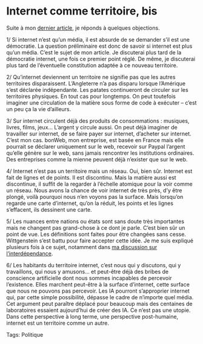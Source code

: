 # Internet comme territoire, bis

Suite à mon [dernier article](http://blog.tcrouzet.com/2006/07/12/internet-comme-territoire/), je réponds à quelques objections.

1/ Si internet n’est qu’un média, il est absurde de se demander s’il est une démocratie. La question préliminaire est donc de savoir si internet est plus qu’un média. C’est le sujet de mon article. Je discuterai plus tard de la démocratie internet, une fois ce premier point réglé. De même, je discuterai plus tard de l’éventuelle constitution adaptée à ce nouveau territoire.<span id="more-161"></span>

2/ Qu’internet deviennent un territoire ne signifie pas que les autres territoires disparaissent. L’Angleterre n’a pas disparu lorsque l’Amérique s’est déclarée indépendante. Les patates continueront de circuler sur les territoires physiques. En tout cas pour longtemps. On peut toutefois imaginer une circulation de la matière sous forme de code à exécuter – c’est un peu ça la vie d’ailleurs.

3/ Sur internet circulent déjà des produits de consommations : musiques, livres, films, jeux… L’argent y circule aussi. On peut déjà imaginer de travailler sur internet, de se faire payer sur internet, d’acheter sur internet. C’est mon cas. bonWeb, mon entreprise, est basée en France mais elle pourrait se déclarer uniquement sur le web, recevoir sur Paypal l’argent qu’elle génère sur le web, sans jamais rencontrer les institutions ordinaires. Des entreprises comme la mienne peuvent déjà n’exister que sur le web.

4/ Internet n’est pas un territoire mais un réseau. Oui, bien sûr. Internet est fait de lignes et de points. Il est discontinu. Mais la matière aussi est discontinue, il suffit de la regarder à l’échelle atomique pour la voir comme un réseau. Nous avons la chance de voir internet de très près, d’y être plongé, voilà pourquoi nous n’en voyons pas la surface. Mais lorsqu’on regarde une carte d’internet, qu’on la réduit, les points et les lignes s’effacent, ils dessinent une carte.

5/ Les nuances entre nations ou états sont sans doute très importantes mais ne changent pas grand-chose à ce dont je parle. C’est bien sûr un point de vue. Les définitions sont faites pour être changées sans cesse. Wittgenstein s’est battu pour faire accepter cette idée. Je me suis expliqué plusieurs fois à ce sujet, notamment dans [ma discussion sur l’interdépendance](http://blog.tcrouzet.com/2006/07/05/qu%e2%80%99est-ce-que-l%e2%80%99interdependance/).

6/ Les habitants du territoire internet, c’est nous qui y discutons, qui y travaillons, qui nous y amusons… et peut-être déjà des bribes de conscience artificielle dont nous sommes incapables de percevoir l’existence. Elles marchent peut-être à la surface d’internet, cette surface que nous ne pouvons pas percevoir. Les IA pourront s’approprier internet qui, par cette simple possibilité, dépasse le cadre de n’importe quel média. Cet argument peut paraître déplacé pour beaucoup mais des centaines de laboratoires essaient aujourd’hui de créer des IA. Ce n’est pas une utopie. Dans cette perspective à long terme, une perspective post-humaine, internet est un territoire comme un autre.

Tags: Politique